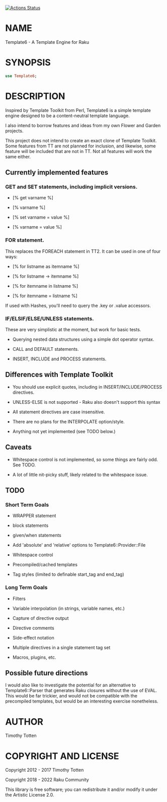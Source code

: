 [![Actions Status](https://github.com/raku-community-modules/Template6/actions/workflows/test.yml/badge.svg)](https://github.com/raku-community-modules/Template6/actions)

NAME
====

Template6 - A Template Engine for Raku

SYNOPSIS
========

```raku
use Template6;
```

DESCRIPTION
===========

Inspired by Template Toolkit from Perl, Template6 is a simple template engine designed to be a content-neutral template language.

I also intend to borrow features and ideas from my own Flower and Garden projects.

This project does not intend to create an exact clone of Template Toolkit. Some features from TT are not planned for inclusion, and likewise, some feature will be included that are not in TT. Not all features will work the same either.

Currently implemented features
------------------------------

### GET and SET statements, including implicit versions.

  * [% get varname %]

  * [% varname %]

  * [% set varname = value %]

  * [% varname = value %]

### FOR statement.

This replaces the FOREACH statement in TT2. It can be used in one of four ways:

  * [% for listname as itemname %]

  * [% for listname -> itemname %]

  * [% for itemname in listname %]

  * [% for itemname = listname %]

If used with Hashes, you'll need to query the .key or .value accessors.

### IF/ELSIF/ELSE/UNLESS statements.

These are very simplistic at the moment, but work for basic tests.

  * Querying nested data structures using a simple dot operator syntax.

  * CALL and DEFAULT statements.

  * INSERT, INCLUDE and PROCESS statements.

Differences with Template Toolkit
---------------------------------

  * You should use explicit quotes, including in INSERT/INCLUDE/PROCESS directives.

  * UNLESS-ELSE is not supported - Raku also doesn't support this syntax

  * All statement directives are case insensitive.

  * There are no plans for the INTERPOLATE option/style.

  * Anything not yet implemented (see TODO below.)

Caveats
-------

  * Whitespace control is not implemented, so some things are fairly odd. See TODO.

  * A lot of little nit-picky stuff, likely related to the whitespace issue.

TODO
----

### Short Term Goals

  * WRAPPER statement

  * block statements

  * given/when statements

  * Add 'absolute' and 'relative' options to Template6::Provider::File

  * Whitespace control

  * Precompiled/cached templates

  * Tag styles (limited to definable start_tag and end_tag)

### Long Term Goals

  * Filters

  * Variable interpolation (in strings, variable names, etc.)

  * Capture of directive output

  * Directive comments

  * Side-effect notation

  * Multiple directives in a single statement tag set

  * Macros, plugins, etc.

Possible future directions
--------------------------

I would also like to investigate the potential for an alternative to Template6::Parser that generates Raku closures without the use of EVAL. This would be far trickier, and would not be compatible with the precompiled templates, but would be an interesting exercise nonetheless.

AUTHOR
======

Timothy Totten

COPYRIGHT AND LICENSE
=====================

Copyright 2012 - 2017 Timothy Totten

Copyright 2018 - 2022 Raku Community

This library is free software; you can redistribute it and/or modify it under the Artistic License 2.0.

